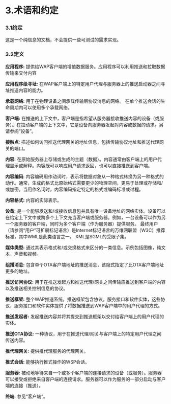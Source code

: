 # 3.术语和约定

### 3.1约定

这是一个纯信息的文档，不会提供一些可测试的需求实现。

### 3.2定义

**应用程序:** 提供给WAP客户端的增值数据服务。应用程序可以利用推送和拉取数据传输来交付内容

**应用程序级寻址:** 在WAP客户端上的特定用户代理与服务器上的推送启动器之间寻址推送内容的能力。

**承载网络:** 用于在物理设备之间承载传输层协议消息的网络。 在单个推送会话的生命周期内可以使用多个承载网络。

**客户端:** 在推送的上下文中，客户端是指希望从服务器接收推送内容的设备（或服务）。在拉动客户端的上下文中，它是设备向服务器发起对内容或数据的请求。另请参阅“设备”。

 **接触点**: 描述如何访问推送代理网关的地址信息，包括传输协议地址和推送代理网关的端口。 

**内容:** 在原始服务器上存储或生成的主题（数据）。内容通常由客户端上的用户代理显示或解释。内容既可以响应用户请求返回，也可以直接推送到客户端。

 **内容编码**: 内容编码用作动词时，表示将数据对象从一种格式转换为另一种格式的动作。通常，生成的格式比原始格式需要更少的物理空间，更易于处理或存储和/或加密。当用作名词时，内容编码指定特定的格式或编码标准或过程。 

**内容格式:** 内容的实际表示。 

**设备:** 是一个能够发送和/或接收信息包并具有唯一设备地址的网络实体。设备可以在给定上下文中或跨多个上下文充当客户端或服务器。例如，一台设备可以作为另一个服务器的客户端，同时为多个客户端（作为服务器）提供服务。 最终用户（请参阅“用户”可扩展标记语言）是Internet标记语言的万维网联盟（W3C）推荐标准，其中WML是此类语言之一。 XML是SGML的受限子集。 

**媒体类型:** 通过其表示格式和/或交换格式来区分的一类信息。示例包括图像，纯文本，声音和视频。 

**组播消息:** 包含单个OTA客户端地址的推送消息，该隐式指定了比OTA客户端地址更多的地址。 

**推送访问协议:** 用于在推送发起方和推送代理/网关之间传输应推送到客户端的内容以及推送相关控制信息的协议。 

**推送框架:** 整个WAP推送系统。推送框架包含协议，服务接口和软件实体，这些协议，服务接口和软件实体提供了将数据推送到WAP客户端中的用户代理的方式。 

**推送发起者:** 发起推送内容并将其提交到推送框架以交付给客户端上的用户代理的实体。 

**推送OTA协议:** 一种协议，用于在推送代理/网关与客户端上的特定用户代理之间传送内容。

 **推代理网关:** 提供推代理服务的代理网关。 

**推式会话:** 能够执行推式操作的WSP会话。 

**服务器:** 被动地等待来自一个或多个客户端的连接请求的设备（或服务）。服务器可以接受或拒绝来自客户端的连接请求。服务器可以作为服务的一部分启动与客户端的连接（推送）。

 **终端:** 参见“客户端”。

